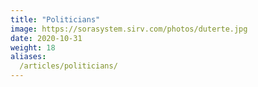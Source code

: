 ```yaml
---
title: "Politicians"
image: https://sorasystem.sirv.com/photos/duterte.jpg
date: 2020-10-31
weight: 18
aliases:
  /articles/politicians/
---
```


<!-- The Politicians of Maharlika and the Philippines -->

